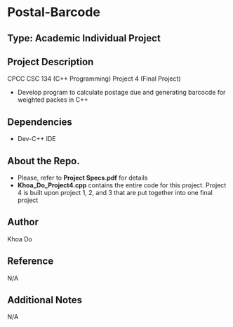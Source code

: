 # Postal-Barcode

## Type: Academic Individual Project

## Project Description
CPCC CSC 134 (C++ Programming) Project 4 (Final Project)
  - Develop program to calculate postage due and generating barcocde for weighted packes in C++

## Dependencies
  - Dev-C++ IDE
  
## About the Repo.
  - Please, refer to **Project Specs.pdf** for details
  - **Khoa_Do_Project4.cpp** contains the entire code for this project.  Project 4 is built upon project 1, 2, and 3 that are put together into one final project

## Author
Khoa Do

## Reference
N/A

## Additional Notes
N/A
